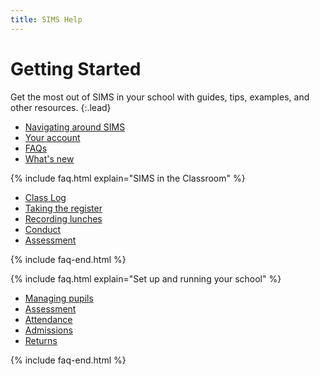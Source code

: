 ```yaml
---
title: SIMS Help
---
```


# Getting Started

Get the most out of SIMS in your school with guides, tips, examples, and other resources.
{:.lead}

* [Navigating around SIMS](getting-started/navigation)
* [Your account](accounts/)
* [FAQs](getting-started/FAQs)
* [What's new](whats-new/)

{% include faq.html explain="SIMS in the Classroom" %}

* [Class Log](classteacher/clog/)
* [Taking the register](classteacher/clog/take-register)
* [Recording lunches](classteacher/clog/dinner-register)
* [Conduct](classteacher/clog/conduct)
* [Assessment](assessment/)

{% include faq-end.html  %}

{% include faq.html explain="Set up and running your school" %}

* [Managing pupils](schoolmanagement/pupil/)
* [Assessment](assessment/)
* [Attendance](schoolmanagement/attendance/)
* [Admissions](pupil)
* [Returns](schoolmanagement/census/)

{% include faq-end.html  %}

